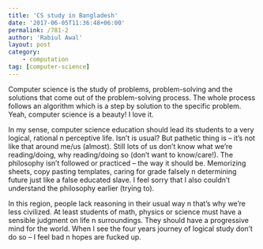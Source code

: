 ```yaml
---
title: 'CS study in Bangladesh'
date: '2017-06-05T11:36:48+06:00'
permalink: /781-2
author: 'Rabiul Awal'
layout: post
category:
    - computation
tag: [computer-science]
---
```

Computer science is the study of problems, problem-solving and the solutions that come out of the problem-solving process. The whole process follows an algorithm which is a step by solution to the specific problem. Yeah, computer science is a beauty! I love it.

In my sense, computer science education should lead its students to a very logical, rational n perceptive life. Isn’t is usual? But pathetic thing is – it’s not like that around me/us (almost). Still lots of us don’t know what we’re reading/doing, why reading/doing so (don’t want to know/care!). The philosophy isn’t followed or practiced – the way it should be. Memorizing sheets, copy pasting templates, caring for grade falsely n determining future just like a false educated slave. I feel sorry that I also couldn’t understand the philosophy earlier (trying to).

In this region, people lack reasoning in their usual way n that’s why we’re less civilized. At least students of math, physics or science must have a sensible judgment on life n surroundings. They should have a progressive mind for the world. When I see the four years journey of logical study don’t do so – I feel bad n hopes are fucked up.


